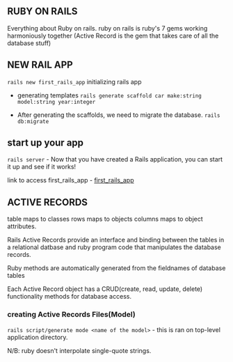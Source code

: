 ## RUBY ON RAILS
Everything about Ruby on rails.
ruby on rails is ruby's 7 gems working harmoniously together (Active Record is the gem that takes care of all the database stuff)
## NEW RAIL APP
`rails new first_rails_app`
initializing rails app

- generating templates
`rails generate scaffold car make:string model:string year:integer`

 - After generating the scaffolds, we need to migrate the database.
`rails db:migrate`

## start up your app
`rails server` - Now that you have created a Rails application, you can start it up and see if it works!

link to access first_rails_app - [first_rails_app](http://localhost:3000/cars)


## ACTIVE RECORDS
table maps to classes
rows maps to objects
columns maps to object attributes.

Rails Active Records provide an interface and binding between the tables in a relational datbase and ruby program code that manipulates the database records.

Ruby methods are automatically generated from the fieldnames of database tables

Each Active Record object has a CRUD(create, read, update, delete) functionality methods for database access.


### creating Active Records Files(Model)

`rails script/generate mode <name of the model>` - this is ran on top-level application directory.

N/B: ruby doesn't interpolate single-quote strings.
